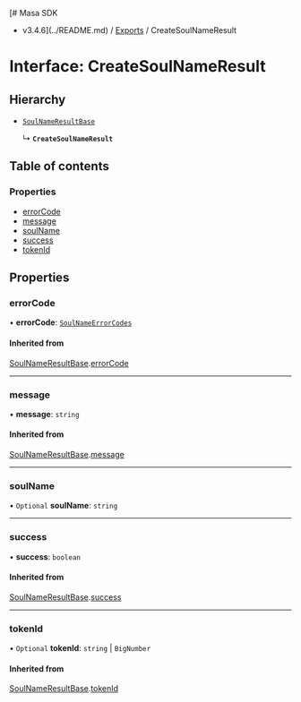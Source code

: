 [# Masa SDK
 - v3.4.6](../README.md) / [Exports](../modules.md) / CreateSoulNameResult

# Interface: CreateSoulNameResult

## Hierarchy

- [`SoulNameResultBase`](SoulNameResultBase.md)

  ↳ **`CreateSoulNameResult`**

## Table of contents

### Properties

- [errorCode](CreateSoulNameResult.md#errorcode)
- [message](CreateSoulNameResult.md#message)
- [soulName](CreateSoulNameResult.md#soulname)
- [success](CreateSoulNameResult.md#success)
- [tokenId](CreateSoulNameResult.md#tokenid)

## Properties

### errorCode

• **errorCode**: [`SoulNameErrorCodes`](../enums/SoulNameErrorCodes.md)

#### Inherited from

[SoulNameResultBase](SoulNameResultBase.md).[errorCode](SoulNameResultBase.md#errorcode)

___

### message

• **message**: `string`

#### Inherited from

[SoulNameResultBase](SoulNameResultBase.md).[message](SoulNameResultBase.md#message)

___

### soulName

• `Optional` **soulName**: `string`

___

### success

• **success**: `boolean`

#### Inherited from

[SoulNameResultBase](SoulNameResultBase.md).[success](SoulNameResultBase.md#success)

___

### tokenId

• `Optional` **tokenId**: `string` \| `BigNumber`

#### Inherited from

[SoulNameResultBase](SoulNameResultBase.md).[tokenId](SoulNameResultBase.md#tokenid)
